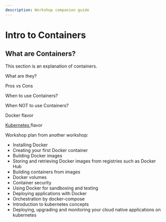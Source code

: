 ```yaml
---
description: Workshop companion guide
---
```


# Intro to Containers

## What are Containers?

This section is an explanation of containers.

What are they?

Pros vs Cons

When to use Containers?

When NOT to use Containers?

Docker flavor

[Kubernetes ](https://cloud.google.com/kubernetes-engine/kubernetes-comic/)flavor

Workshop plan from another workshop:

* Installing Docker
* Creating your first Docker container
* Building Docker images
* Storing and retrieving Docker images from registries such as Docker Hub
* Building containers from images
* Docker volumes
* Container security
* Using Docker for sandboxing and testing
* Deploying applications with Docker
* Orchestration by docker-compose
* Introduction to kubernetes concepts
* Deploying, upgrading and monitoring your cloud native applications on kubernetes

